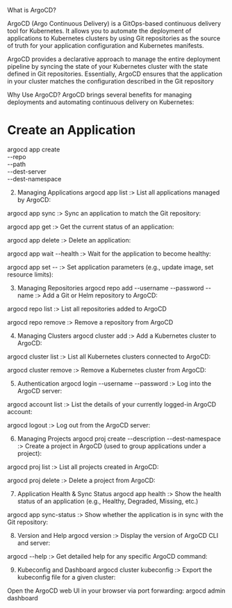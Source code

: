 What is ArgoCD?

ArgoCD (Argo Continuous Delivery) is a GitOps-based continuous delivery tool for Kubernetes. It allows you to automate the deployment of applications to Kubernetes clusters by using Git repositories as the source of truth for your application configuration and Kubernetes manifests.

ArgoCD provides a declarative approach to manage the entire deployment pipeline by syncing the state of your Kubernetes cluster with the state defined in Git repositories. Essentially, ArgoCD ensures that the application in your cluster matches the configuration described in the Git repository

Why Use ArgoCD?
ArgoCD brings several benefits for managing deployments and automating continuous delivery on Kubernetes:




# Create an Application
argocd app create <app-name> \
  --repo <repository-url> \
  --path <path-to-application> \
  --dest-server <destination-server> \
  --dest-namespace <namespace>

2. Managing Applications
argocd app list      :>  List all applications managed by ArgoCD:

argocd app sync <app-name>   :>  Sync an application to match the Git repository:

argocd app get <app-name>     :>  Get the current status of an application:

argocd app delete <app-name>   :> Delete an application:

argocd app wait <app-name> --health   :> Wait for the application to become healthy:

argocd app set <app-name> --<parameter-name> <value>    :>  Set application parameters (e.g., update image, set resource limits):

3. Managing Repositories
argocd repo add <repo-url> --username <username> --password <password> --name <repo-name>  :>  Add a Git or Helm repository to ArgoCD:

argocd repo list    :> List all repositories added to ArgoCD

argocd repo remove <repo-name>   :>  Remove a repository from ArgoCD

4. Managing Clusters
argocd cluster add <cluster-name>   :>  Add a Kubernetes cluster to ArgoCD:

argocd cluster list   :>  List all Kubernetes clusters connected to ArgoCD:

argocd cluster remove <cluster-name>   :>  Remove a Kubernetes cluster from ArgoCD:

5. Authentication
argocd login <argocd-server> --username <username> --password <password>   :>  Log into the ArgoCD server:

argocd account list  :> List the details of your currently logged-in ArgoCD account:

argocd logout <argocd-server>   :>  Log out from the ArgoCD server:

6. Managing Projects
argocd proj create <project-name> --description <description> --dest-namespace <namespace>   :>  Create a project in ArgoCD (used to group applications under a project):

argocd proj list   :>  List all projects created in ArgoCD:

argocd proj delete <project-name>   :>  Delete a project from ArgoCD:

7. Application Health & Sync Status
argocd app health <app-name>   :>  Show the health status of an application (e.g., Healthy, Degraded, Missing, etc.)

argocd app sync-status <app-name>    :>  Show whether the application is in sync with the Git repository:

8. Version and Help
argocd version    :>  Display the version of ArgoCD CLI and server:

argocd <command> --help   :>  Get detailed help for any specific ArgoCD command:

9. Kubeconfig and Dashboard
argocd cluster kubeconfig <cluster-name>    :>  Export the kubeconfig file for a given cluster:

Open the ArgoCD web UI in your browser via port forwarding:
argocd admin dashboard